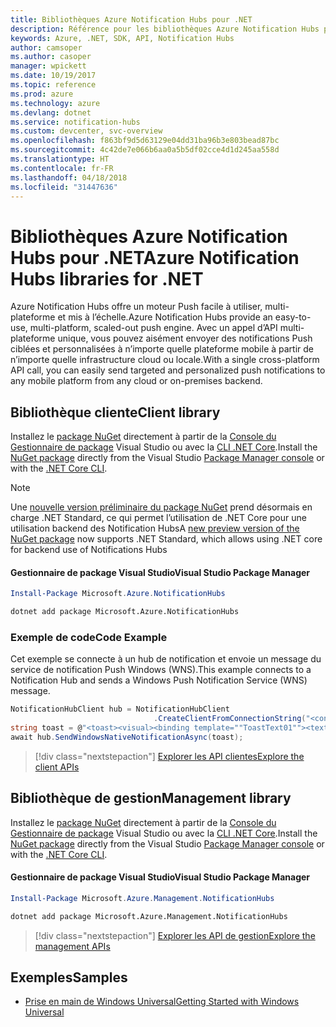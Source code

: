 ```yaml
---
title: Bibliothèques Azure Notification Hubs pour .NET
description: Référence pour les bibliothèques Azure Notification Hubs pour .NET
keywords: Azure, .NET, SDK, API, Notification Hubs
author: camsoper
ms.author: casoper
manager: wpickett
ms.date: 10/19/2017
ms.topic: reference
ms.prod: azure
ms.technology: azure
ms.devlang: dotnet
ms.service: notification-hubs
ms.custom: devcenter, svc-overview
ms.openlocfilehash: f863bf9d5d63129e04dd31ba96b3e803bead87bc
ms.sourcegitcommit: 4c42de7e066b6aa0a5b5df02cce4d1d245aa558d
ms.translationtype: HT
ms.contentlocale: fr-FR
ms.lasthandoff: 04/18/2018
ms.locfileid: "31447636"
---
```

# <a name="azure-notification-hubs-libraries-for-net"></a><span data-ttu-id="5f2d6-104">Bibliothèques Azure Notification Hubs pour .NET</span><span class="sxs-lookup"><span data-stu-id="5f2d6-104">Azure Notification Hubs libraries for .NET</span></span>

<span data-ttu-id="5f2d6-105">Azure Notification Hubs offre un moteur Push facile à utiliser, multi-plateforme et mis à l’échelle.</span><span class="sxs-lookup"><span data-stu-id="5f2d6-105">Azure Notification Hubs provide an easy-to-use, multi-platform, scaled-out push engine.</span></span> <span data-ttu-id="5f2d6-106">Avec un appel d’API multi-plateforme unique, vous pouvez aisément envoyer des notifications Push ciblées et personnalisées à n’importe quelle plateforme mobile à partir de n’importe quelle infrastructure cloud ou locale.</span><span class="sxs-lookup"><span data-stu-id="5f2d6-106">With a single cross-platform API call, you can easily send targeted and personalized push notifications to any mobile platform from any cloud or on-premises backend.</span></span>

## <a name="client-library"></a><span data-ttu-id="5f2d6-107">Bibliothèque cliente</span><span class="sxs-lookup"><span data-stu-id="5f2d6-107">Client library</span></span>

<span data-ttu-id="5f2d6-108">Installez le [package NuGet](https://www.nuget.org/packages/Microsoft.Azure.NotificationHubs) directement à partir de la [Console du Gestionnaire de package][PackageManager] Visual Studio ou avec la [CLI .NET Core][DotNetCLI].</span><span class="sxs-lookup"><span data-stu-id="5f2d6-108">Install the [NuGet package](https://www.nuget.org/packages/Microsoft.Azure.NotificationHubs) directly from the Visual Studio [Package Manager console][PackageManager] or with the [.NET Core CLI][DotNetCLI].</span></span>

> [!NOTE]
> <span data-ttu-id="5f2d6-109">Une [nouvelle version préliminaire du package NuGet](https://www.nuget.org/packages/Microsoft.Azure.NotificationHubs/2.0.0-preview1) prend désormais en charge .NET Standard, ce qui permet l’utilisation de .NET Core pour une utilisation backend des Notification Hubs</span><span class="sxs-lookup"><span data-stu-id="5f2d6-109">A [new preview version of the NuGet package](https://www.nuget.org/packages/Microsoft.Azure.NotificationHubs/2.0.0-preview1) now supports .NET Standard, which allows using .NET core for backend use of Notifications Hubs</span></span>

#### <a name="visual-studio-package-manager"></a><span data-ttu-id="5f2d6-110">Gestionnaire de package Visual Studio</span><span class="sxs-lookup"><span data-stu-id="5f2d6-110">Visual Studio Package Manager</span></span>

```powershell
Install-Package Microsoft.Azure.NotificationHubs
```

```bash
dotnet add package Microsoft.Azure.NotificationHubs
```

### <a name="code-example"></a><span data-ttu-id="5f2d6-111">Exemple de code</span><span class="sxs-lookup"><span data-stu-id="5f2d6-111">Code Example</span></span>

<span data-ttu-id="5f2d6-112">Cet exemple se connecte à un hub de notification et envoie un message du service de notification Push Windows (WNS).</span><span class="sxs-lookup"><span data-stu-id="5f2d6-112">This example connects to a Notification Hub and sends a Windows Push Notification Service (WNS) message.</span></span>

```csharp
NotificationHubClient hub = NotificationHubClient
                                .CreateClientFromConnectionString("<connection string with full access>", "<hub name>");
string toast = @"<toast><visual><binding template=""ToastText01""><text id=""1"">Hello from a .NET App!</text></binding></visual></toast>";
await hub.SendWindowsNativeNotificationAsync(toast);
```

> [!div class="nextstepaction"]
> [<span data-ttu-id="5f2d6-113">Explorer les API clientes</span><span class="sxs-lookup"><span data-stu-id="5f2d6-113">Explore the client APIs</span></span>](/dotnet/api/overview/azure/notificationhubs/client)


## <a name="management-library"></a><span data-ttu-id="5f2d6-114">Bibliothèque de gestion</span><span class="sxs-lookup"><span data-stu-id="5f2d6-114">Management library</span></span>

<span data-ttu-id="5f2d6-115">Installez le [package NuGet](https://www.nuget.org/packages/Microsoft.Azure.Management.NotificationHubs) directement à partir de la [Console du Gestionnaire de package][PackageManager] Visual Studio ou avec la [CLI .NET Core][DotNetCLI].</span><span class="sxs-lookup"><span data-stu-id="5f2d6-115">Install the [NuGet package](https://www.nuget.org/packages/Microsoft.Azure.Management.NotificationHubs) directly from the Visual Studio [Package Manager console][PackageManager] or with the [.NET Core CLI][DotNetCLI].</span></span>

#### <a name="visual-studio-package-manager"></a><span data-ttu-id="5f2d6-116">Gestionnaire de package Visual Studio</span><span class="sxs-lookup"><span data-stu-id="5f2d6-116">Visual Studio Package Manager</span></span>

```powershell
Install-Package Microsoft.Azure.Management.NotificationHubs
```

```bash
dotnet add package Microsoft.Azure.Management.NotificationHubs
```

> [!div class="nextstepaction"]
> [<span data-ttu-id="5f2d6-117">Explorer les API de gestion</span><span class="sxs-lookup"><span data-stu-id="5f2d6-117">Explore the management APIs</span></span>](/dotnet/api/overview/azure/notificationhubs/management)

## <a name="samples"></a><span data-ttu-id="5f2d6-118">Exemples</span><span class="sxs-lookup"><span data-stu-id="5f2d6-118">Samples</span></span>

- [<span data-ttu-id="5f2d6-119">Prise en main de Windows Universal</span><span class="sxs-lookup"><span data-stu-id="5f2d6-119">Getting Started with Windows Universal</span></span>](https://github.com/Azure/azure-notificationhubs-samples/tree/master/dotnet/GetStartedWindowsUniversal)

[PackageManager]: https://docs.microsoft.com/nuget/tools/package-manager-console
[DotNetCLI]: https://docs.microsoft.com/dotnet/core/tools/dotnet-add-package
